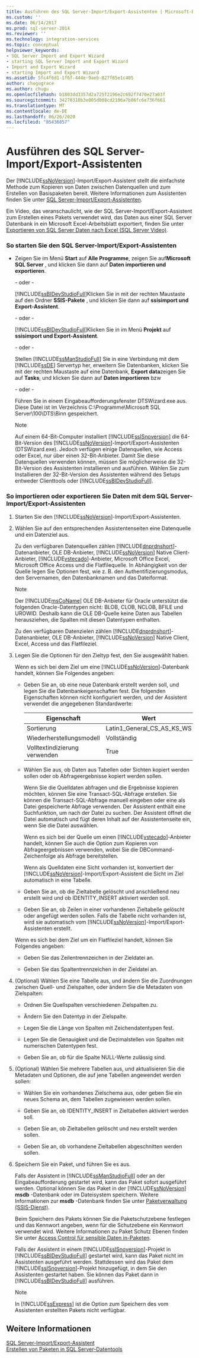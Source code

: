 ```yaml
---
title: Ausführen des SQL Server-Import/Export-Assistenten | Microsoft-Dokumentation
ms.custom: ''
ms.date: 06/14/2017
ms.prod: sql-server-2014
ms.reviewer: ''
ms.technology: integration-services
ms.topic: conceptual
helpviewer_keywords:
- SQL Server Import and Export Wizard
- starting SQL Server Import and Export Wizard
- Import and Export Wizard
- starting Import and Export Wizard
ms.assetid: 5fc4f6d1-1f6f-444e-9aeb-827f85e1c405
author: chugugrace
ms.author: chugu
ms.openlocfilehash: b1803dd3357d2a725f2196e2c692f7470e27a03f
ms.sourcegitcommit: 34278310b3e005d008cd2106a7b86fc6e736f661
ms.translationtype: MT
ms.contentlocale: de-DE
ms.lasthandoff: 06/26/2020
ms.locfileid: "85436857"
---
```

# <a name="run-the-sql-server-import-and-export-wizard"></a>Ausführen des SQL Server-Import/Export-Assistenten
  Der [!INCLUDE[ssNoVersion](../../includes/ssnoversion-md.md)]-Import/Export-Assistent stellt die einfachste Methode zum Kopieren von Daten zwischen Datenquellen und zum Erstellen von Basispaketen bereit. Weitere Informationen zum Assistenten finden Sie unter [SQL Server-Import/Export-Assistenten](import-and-export-data-with-the-sql-server-import-and-export-wizard.md).  
  
 Ein Video, das veranschaulicht, wie der SQL Server-Import/Export-Assistent zum Erstellen eines Pakets verwendet wird, das Daten aus einer SQL Server Datenbank in ein Microsoft Excel-Arbeitsblatt exportiert, finden Sie unter [Exportieren von SQL Server Daten nach Excel (SQL Server Video)](https://go.microsoft.com/fwlink/?LinkId=131024).  
  
### <a name="to-start-the-sql-server-import-and-export-wizard"></a>So starten Sie den SQL Server-Import/Export-Assistenten  
  
-   Zeigen Sie im Menü **Start** auf **Alle Programme**, zeigen Sie auf**Microsoft SQL Server** , und klicken Sie dann auf **Daten importieren und exportieren**.  
  
     - oder -  
  
     [!INCLUDE[ssBIDevStudioFull](../../includes/ssbidevstudiofull-md.md)]Klicken Sie in mit der rechten Maustaste auf den Ordner **SSIS-Pakete** , und klicken Sie dann auf **ssisimport und Export-Assistent**.  
  
     - oder -  
  
     [!INCLUDE[ssBIDevStudioFull](../../includes/ssbidevstudiofull-md.md)]Klicken Sie in im Menü **Projekt** auf **ssisimport und Export-Assistent**.  
  
     - oder -  
  
     Stellen [!INCLUDE[ssManStudioFull](../../includes/ssmanstudiofull-md.md)] Sie in eine Verbindung mit dem [!INCLUDE[ssDE](../../includes/ssde-md.md)] Servertyp her, erweitern Sie Datenbanken, klicken Sie mit der rechten Maustaste auf eine Datenbank, **Export data**zeigen Sie auf **Tasks**, und klicken Sie dann auf **Daten importieren** bzw  
  
     - oder -  
  
     Führen Sie in einem Eingabeaufforderungsfenster DTSWizard.exe aus. Diese Datei ist im Verzeichnis C:\Programme\Microsoft SQL Server\100\DTS\Binn gespeichert.  
  
    > [!NOTE]  
    >  Auf einem 64-Bit-Computer installiert [!INCLUDE[ssISnoversion](../../includes/ssisnoversion-md.md)] die 64-Bit-Version des [!INCLUDE[ssNoVersion](../../includes/ssnoversion-md.md)]-Import/Export-Assistenten (DTSWizard.exe). Jedoch verfügen einige Datenquellen, wie Access oder Excel, nur über einen 32-Bit-Anbieter. Damit Sie diese Datenquellen verwenden können, müssen Sie möglicherweise die 32-Bit-Version des Assistenten installieren und ausführen. Wählen Sie zum Installieren der 32-Bit-Version des Assistenten während des Setups entweder Clienttools oder [!INCLUDE[ssBIDevStudioFull](../../includes/ssbidevstudiofull-md.md)].  
  
### <a name="to-import-or-export-data-by-using-the-sql-server-import-and-export-wizard"></a>So importieren oder exportieren Sie Daten mit dem SQL Server-Import/Export-Assistenten  
  
1.  Starten Sie den [!INCLUDE[ssNoVersion](../../includes/ssnoversion-md.md)]-Import/Export-Assistenten.  
  
2.  Wählen Sie auf den entsprechenden Assistentenseiten eine Datenquelle und ein Datenziel aus.  
  
     Zu den verfügbaren Datenquellen zählen [!INCLUDE[dnprdnshort](../../includes/dnprdnshort-md.md)]-Datenanbieter, OLE DB-Anbieter, [!INCLUDE[ssNoVersion](../../includes/ssnoversion-md.md)] Native Client-Anbieter, [!INCLUDE[vstecado](../../includes/vstecado-md.md)]-Anbieter, Microsoft Office Excel, Microsoft Office Access und die Flatfilequelle. In Abhängigkeit von der Quelle legen Sie Optionen fest, wie z. B. den Authentifizierungsmodus, den Servernamen, den Datenbanknamen und das Dateiformat.  
  
    > [!NOTE]  
    >  Der [!INCLUDE[msCoName](../../includes/msconame-md.md)] OLE DB-Anbieter für Oracle unterstützt die folgenden Oracle-Datentypen nicht: BLOB, CLOB, NCLOB, BFILE und UROWID. Deshalb kann die OLE DB-Quelle keine Daten aus Tabellen herausziehen, die Spalten mit diesen Datentypen enthalten.  
  
     Zu den verfügbaren Datenzielen zählen [!INCLUDE[dnprdnshort](../../includes/dnprdnshort-md.md)]-Datenanbieter, OLE DB-Anbieter, [!INCLUDE[ssNoVersion](../../includes/ssnoversion-md.md)] Native Client, Excel, Access und das Flatfileziel.  
  
3.  Legen Sie die Optionen für den Zieltyp fest, den Sie ausgewählt haben.  
  
     Wenn es sich bei dem Ziel um eine [!INCLUDE[ssNoVersion](../../includes/ssnoversion-md.md)]-Datenbank handelt, können Sie Folgendes angeben:  
  
    -   Geben Sie an, ob eine neue Datenbank erstellt werden soll, und legen Sie die Datenbankeigenschaften fest. Die folgenden Eigenschaften können nicht konfiguriert werden, und der Assistent verwendet die angegebenen Standardwerte:  
  
        |Eigenschaft|Wert|  
        |--------------|-----------|  
        |Sortierung|Latin1_General_CS_AS_KS_WS|  
        |Wiederherstellungsmodell|Vollständig|  
        |Volltextindizierung verwenden|True|  
  
    -   Wählen Sie aus, ob Daten aus Tabellen oder Sichten kopiert werden sollen oder ob Abfrageergebnisse kopiert werden sollen.  
  
         Wenn Sie die Quelldaten abfragen und die Ergebnisse kopieren möchten, können Sie eine Transact-SQL-Abfrage erstellen. Sie können die Transact-SQL-Abfrage manuell eingeben oder eine als Datei gespeicherte Abfrage verwenden. Der Assistent enthält eine Suchfunktion, um nach der Datei zu suchen. Der Assistent öffnet die Datei automatisch und fügt deren Inhalt auf der Assistentenseite ein, wenn Sie die Datei auswählen.  
  
         Wenn es sich bei der Quelle um einen [!INCLUDE[vstecado](../../includes/vstecado-md.md)]-Anbieter handelt, können Sie auch die Option zum Kopieren von Abfrageergebnissen verwenden, wobei Sie die DBCommand-Zeichenfolge als Abfrage bereitstellen.  
  
         Wenn als Quelldaten eine Sicht vorhanden ist, konvertiert der [!INCLUDE[ssNoVersion](../../includes/ssnoversion-md.md)]-Import/Export-Assistent die Sicht im Ziel automatisch in eine Tabelle.  
  
    -   Geben Sie an, ob die Zieltabelle gelöscht und anschließend neu erstellt wird und ob IDENTITY_INSERT aktiviert werden soll.  
  
    -   Geben Sie an, ob Zeilen in einer vorhandenen Zieltabelle gelöscht oder angefügt werden sollen. Falls die Tabelle nicht vorhanden ist, wird sie automatisch vom [!INCLUDE[ssNoVersion](../../includes/ssnoversion-md.md)]-Import/Export-Assistenten erstellt.  
  
     Wenn es sich bei dem Ziel um ein Flatfileziel handelt, können Sie Folgendes angeben:  
  
    -   Geben Sie das Zeilentrennzeichen in der Zieldatei an.  
  
    -   Geben Sie das Spaltentrennzeichen in der Zieldatei an.  
  
4.  (Optional) Wählen Sie eine Tabelle aus, und ändern Sie die Zuordnungen zwischen Quell- und Zielspalten, oder ändern Sie die Metadaten von Zielspalten:  
  
    -   Ordnen Sie Quellspalten verschiedenen Zielspalten zu.  
  
    -   Ändern Sie den Datentyp in der Zielspalte.  
  
    -   Legen Sie die Länge von Spalten mit Zeichendatentypen fest.  
  
    -   Legen Sie die Genauigkeit und die Dezimalstellen von Spalten mit numerischen Datentypen fest.  
  
    -   Geben Sie an, ob für die Spalte NULL-Werte zulässig sind.  
  
5.  (Optional) Wählen Sie mehrere Tabellen aus, und aktualisieren Sie die Metadaten und Optionen, die auf jene Tabellen angewendet werden sollen:  
  
    -   Wählen Sie ein vorhandenes Zielschema aus, oder geben Sie ein neues Schema an, dem Tabellen zugewiesen werden sollen.  
  
    -   Geben Sie an, ob IDENTITY_INSERT in Zieltabellen aktiviert werden soll.  
  
    -   Geben Sie an, ob Zieltabellen gelöscht und neu erstellt werden sollen.  
  
    -   Geben Sie an, ob vorhandene Zieltabellen abgeschnitten werden sollen.  
  
6.  Speichern Sie ein Paket, und führen Sie es aus.  
  
     Falls der Assistent in [!INCLUDE[ssManStudioFull](../../includes/ssmanstudiofull-md.md)] oder an der Eingabeaufforderung gestartet wird, kann das Paket sofort ausgeführt werden. Optional können Sie das Paket in der [!INCLUDE[ssNoVersion](../../includes/ssnoversion-md.md)] **msdb** -Datenbank oder im Dateisystem speichern. Weitere Informationen zur **msdb** -Datenbank finden Sie unter [Paketverwaltung &#40;SSIS-Dienst&#41;](../service/package-management-ssis-service.md).  
  
     Beim Speichern des Pakets können Sie die Paketschutzebene festlegen und das Kennwort angeben, wenn für die Schutzebene ein Kennwort verwendet wird. Weitere Informationen zu Paket Schutz Ebenen finden Sie unter [Access Control für sensible Daten in-Paketen](../security/access-control-for-sensitive-data-in-packages.md).  
  
     Falls der Assistent in einem [!INCLUDE[ssISnoversion](../../includes/ssisnoversion-md.md)]-Projekt in [!INCLUDE[ssBIDevStudioFull](../../includes/ssbidevstudiofull-md.md)] gestartet wird, kann das Paket nicht im Assistenten ausgeführt werden. Stattdessen wird das Paket dem [!INCLUDE[ssISnoversion](../../includes/ssisnoversion-md.md)]-Projekt hinzugefügt, in dem Sie den Assistenten gestartet haben. Sie können das Paket dann in [!INCLUDE[ssBIDevStudioFull](../../includes/ssbidevstudiofull-md.md)] ausführen.  
  
    > [!NOTE]  
    >  In [!INCLUDE[ssExpress](../../includes/ssexpress-md.md)] ist die Option zum Speichern des vom Assistenten erstellten Pakets nicht verfügbar.  
  
## <a name="see-also"></a>Weitere Informationen  
 [SQL Server-Import/Export-Assistent](import-and-export-data-with-the-sql-server-import-and-export-wizard.md)   
 [Erstellen von Paketen in SQL Server-Datentools](../create-packages-in-sql-server-data-tools.md)  
  
  
